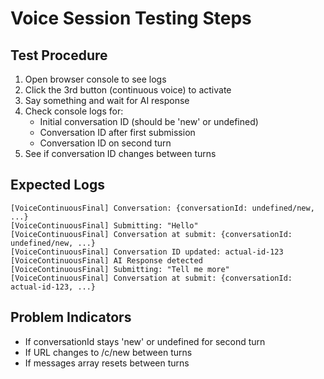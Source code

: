 # Voice Session Testing Steps

## Test Procedure

1. Open browser console to see logs
2. Click the 3rd button (continuous voice) to activate
3. Say something and wait for AI response
4. Check console logs for:
   - Initial conversation ID (should be 'new' or undefined)
   - Conversation ID after first submission
   - Conversation ID on second turn
5. See if conversation ID changes between turns

## Expected Logs

```
[VoiceContinuousFinal] Conversation: {conversationId: undefined/new, ...}
[VoiceContinuousFinal] Submitting: "Hello"
[VoiceContinuousFinal] Conversation at submit: {conversationId: undefined/new, ...}
[VoiceContinuousFinal] Conversation ID updated: actual-id-123
[VoiceContinuousFinal] AI Response detected
[VoiceContinuousFinal] Submitting: "Tell me more"
[VoiceContinuousFinal] Conversation at submit: {conversationId: actual-id-123, ...}
```

## Problem Indicators

- If conversationId stays 'new' or undefined for second turn
- If URL changes to /c/new between turns
- If messages array resets between turns